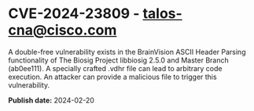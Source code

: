 # CVE-2024-23809 - talos-cna@cisco.com

A double-free vulnerability exists in the BrainVision ASCII Header Parsing functionality of The Biosig Project libbiosig 2.5.0 and Master Branch (ab0ee111). A specially crafted .vdhr file can lead to arbitrary code execution. An attacker can provide a malicious file to trigger this vulnerability.

**Publish date:** 2024-02-20
